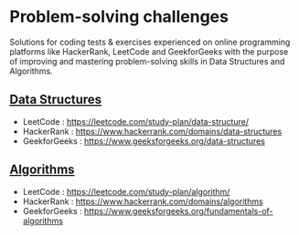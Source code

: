 # Problem-solving challenges
Solutions for coding tests & exercises experienced on online programming platforms like HackerRank, LeetCode and GeekforGeeks with the purpose of improving and mastering problem-solving skills in Data Structures and Algorithms.

## [Data Structures](data-structures/DATA-STRUCTURES.md)
* LeetCode : https://leetcode.com/study-plan/data-structure/
* HackerRank : https://www.hackerrank.com/domains/data-structures
* GeekforGeeks : https://www.geeksforgeeks.org/data-structures

## [Algorithms](algorithms/ALGORITHMS.md)
* LeetCode : https://leetcode.com/study-plan/algorithm/
* HackerRank : https://www.hackerrank.com/domains/algorithms
* GeekforGeeks : https://www.geeksforgeeks.org/fundamentals-of-algorithms
